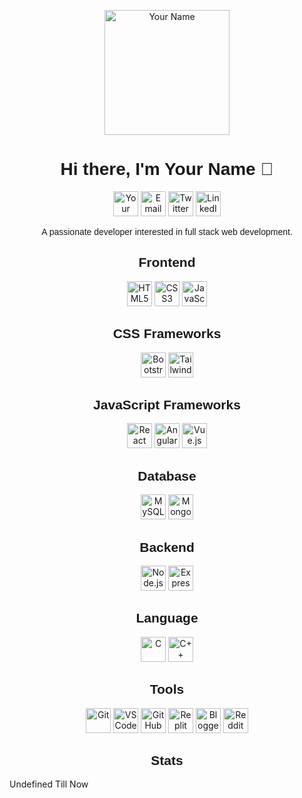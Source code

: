 <!-- Your header -->
<p align="center">
  <img src="https://your-image-url.com/your-image.png" alt="Your Name" width="200">
</p>

<!-- Your bio -->
<h1 align="center" style="font-family: Arial, sans-serif;">Hi there, I'm Your Name 👋</h1>
<p align="center">
  <img src="https://img.shields.io/badge/Website-YourWebsiteURL-1abc9c" alt="Your Website" width="auto" height="40">
  <img src="https://img.shields.io/badge/Email-D14836?logo=gmail&logoColor=white" alt="Email" width="auto" height="40">
  <img src="https://img.shields.io/badge/Twitter-1DA1F2?logo=twitter&logoColor=white" alt="Twitter" width="auto" height="40">
  <img src="https://img.shields.io/badge/LinkedIn-0077B5?logo=linkedin&logoColor=white" alt="LinkedIn" width="auto" height="40">

</p>

<p align="center" style="font-family: Arial, sans-serif;">A passionate developer interested in full stack web development.</p>

<!-- Frontend -->
<h2 align="center" style="font-family: Arial, sans-serif;">Frontend</h2>
<p align="center">
  <img src="https://img.shields.io/badge/HTML5-E34F26?logo=html5&logoColor=white" alt="HTML5" width="auto" height="40">
  <img src="https://img.shields.io/badge/CSS3-1572B6?logo=css3&logoColor=white" alt="CSS3" width="auto" height="40">
  <img src="https://img.shields.io/badge/JavaScript-F7DF1E?logo=javascript&logoColor=black" alt="JavaScript" width="auto" height="40">
</p>

<!-- CSS Frameworks -->
<h2 align="center" style="font-family: Arial, sans-serif;">CSS Frameworks</h2>
<p align="center">
  <img src="https://img.shields.io/badge/Bootstrap-563D7C?logo=bootstrap&logoColor=white" alt="Bootstrap" width="auto" height="40">
   <img src="https://img.shields.io/badge/Tailwind CSS-38B2AC?logo=tailwind-css&logoColor=white" alt="Tailwind CSS" width="auto" height="40">
</p>

<!-- JavaScript Frameworks -->
<h2 align="center" style="font-family: Arial, sans-serif;">JavaScript Frameworks</h2>
<p align="center">
  <img src="https://img.shields.io/badge/React-61DAFB?logo=react&logoColor=black" alt="React" width="auto" height="40">
  <img src="https://img.shields.io/badge/Angular-DD0031?logo=angular&logoColor=white" alt="Angular" width="auto" height="40">
  <img src="https://img.shields.io/badge/Vue.js-4FC08D?logo=vue.js&logoColor=white" alt="Vue.js" width="auto" height="40">
</p>

<!-- Database -->
<h2 align="center" style="font-family: Arial, sans-serif;">Database</h2>
<p align="center">
  <img src="https://img.shields.io/badge/MySQL-4479A1?logo=mysql&logoColor=white" alt="MySQL" width="auto" height="40">
  <img src="https://img.shields.io/badge/MongoDB-47A248?logo=mongodb&logoColor=white" alt="MongoDB" width="auto" height="40">
</p>

<!-- Backend -->
<h2 align="center" style="font-family: Arial, sans-serif;">Backend</h2>
<p align="center">
  <img src="https://img.shields.io/badge/Node.js-339933?logo=node.js&logoColor=white" alt="Node.js" width="auto" height="40">
  <img src="https://img.shields.io/badge/Express.js-000000?logo=express&logoColor=white" alt="Express.js" width="auto" height="40">
</p>

<!-- Language -->
<h2 align="center" style="font-family: Arial, sans-serif;">Language</h2>
<p align="center">
  <img src="https://img.shields.io/badge/C-00599C?logo=c&logoColor=white" alt="C" width="auto" height="40">
  <img src="https://img.shields.io/badge/C++-00599C?logo=c%2B%2B&logoColor=white" alt="C++" width="auto" height="40">
</p>

<!-- Tools -->
<h2 align="center" style="font-family: Arial, sans-serif;">Tools</h2>
<p align="center">
  <img src="https://img.shields.io/badge/Git-F05032?logo=git&logoColor=white" alt="Git" width="auto" height="40">
  <img src="https://img.shields.io/badge/VS_Code-007ACC?logo=visual-studio-code&logoColor=white" alt="VS Code" width="auto" height="40">
  <img src="https://img.shields.io/badge/GitHub-181717?logo=github&logoColor=white" alt="GitHub" width="auto" height="40">
  <img src="https://img.shields.io/badge/Replit-667881?logo=replit&logoColor=white" alt="Replit" width="auto" height="40">
  <img src="https://img.shields.io/badge/Blogger-FF5722?logo=blogger&logoColor=white" alt="Blogger" width="auto" height="40">
  <img src="https://img.shields.io/badge/Reddit-FF4500?logo=reddit&logoColor=white" alt="Reddit" width="auto" height="40">
</p>

<!-- Your stats -->
<h2 align="center" style="font-family: Arial, sans-serif;">Stats</h2>
<P> Undefined Till Now </p>
<p align="center">
 
